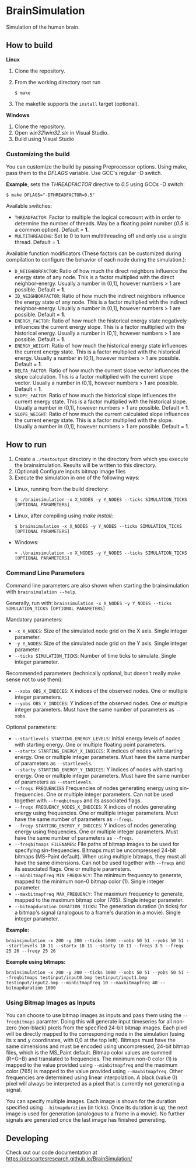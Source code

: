 # BrainSimulation

Simulation of the human brain.

## How to build

**Linux**
1. Clone the repository.
2. From the working directory root run

    `$ make`

3. The makefile supports the `install` target (optional).

**Windows**
1. Clone the repository.
2. Open *win32\win32.sln* in Visual Studio.
3. Build using Visual Studio

### Customizing the build

You can customize the build by passing Preprocessor options. Using make, pass them to the *DFLAGS* variable. Use GCC's regular -D switch.

**Example**, sets the *THREADFACTOR* directive to *0.5* using GCCs -D switch:

 `$ make DFLAGS="-DTHREADFACTOR=0.5"`

Available switches:
* `THREADFACTOR`: Factor to multiple the logical corecount with in order to determine the number of threads. May be a floating point number (*0.5* is a common option). Default = **1**.
* `MULTITHREADING`: Set to 0 to turn multithreading off and only use a single thread. Default = **1**.

Available function modificators (These factors can be customized during compilation to configure the behavior of each node during the simulation.):

* `D_NEIGHBORFACTOR`:  Ratio of how much the direct neighbors influence the energy state of any node. This is a factor multiplied with the direct neighbor-energy. Usually a number in (0,1], however numbers > 1 are possible. Default = **1**.
* `ID_NEIGHBORFACTOR`:  Ratio of how much the indirect neighbors influence the energy state of any node. This is a factor multiplied with the indirect neighbor-energy. Usually a number in (0,1], however numbers > 1 are possible. Default = **1**.
* `ENERGY_FACTOR`:  Ratio of how much the historical energy state negatively influences the current energy slope. This is a factor multiplied with the historical energy. Usually a number in (0,1], however numbers > 1 are possible. Default = **1**.
* `ENERGY_WEIGHT`:  Ratio of how much the historical energy state influences the current energy state. This is a factor multiplied with the historical energy. Usually a number in (0,1], however numbers > 1 are possible. Default = **1**.
* `DELTA_FACTOR`:  Ratio of how much the current slope vector influences the slope calculation. This is a factor multiplied with the current slope vector. Usually a number in (0,1], however numbers > 1 are possible. Default = **1**.
* `SLOPE_FACTOR`:  Ratio of how much the historical slope influences the current energy state. This is a factor multiplied with the historical slope. Usually a number in (0,1], however numbers > 1 are possible. Default = **1**.
* `SLOPE_WEIGHT`:  Ratio of how much the current calculated slope influences the current energy state. This is a factor multiplied with the slope. Usually a number in (0,1], however numbers > 1 are possible. Default = **1**.


## How to run

1. Create a `./testoutput` directory in the directory from which you execute the brainsimulation. Results will be written to this directory.
2. (Optional) Configure inputs bitmap image files
3. Execute the simulation in one of the following ways:
  * Linux, running from the build directory:

    `$ ./brainsimulation -x X_NODES -y Y_NODES --ticks SIMULATION_TICKS [OPTIONAL PARAMETERS]`
    
  * Linux, after compiling using *make install*:
    
    `$ brainsimulation -x X_NODES -y Y_NODES --ticks SIMULATION_TICKS [OPTIONAL PARAMETERS]`
    
  * Windows:

    `> .\brainsimulation -x X_NODES -y Y_NODES --ticks SIMULATION_TICKS [OPTIONAL PARAMETERS]`

### Command Line Parameters
Command line parameters are also shown when starting the brainsimulation with `brainsimulation --help`.

Generally, run with: `brainsimulation -x X_NODES -y Y_NODES --ticks SIMULATION_TICKS [OPTIONAL PARAMETERS]`

Mandatory parameters:
* `-x X_NODES`: Size of the simulated node grid on the X axis. Single integer parameter.
* `-y Y_NODES`: Size of the simulated node grid on the Y axis. Single integer parameter.
* `--ticks SIMULATION_TICKS`: Number of time ticks to simulate. Single integer parameter.

Recommended parameters (technically optional, but doesn't really make sense not to use them):
* `--xobs OBS_X_INDICES`: X indices of the observed nodes. One or multiple integer parameters.
* `--yobs OBS_Y_INDICES`: Y indices of the observed nodes. One or multiple integer parameters. Must have the same number of parameters as `--xobs`.

Optional parameters:
* `--startlevels STARTING_ENERGY_LEVELS`: Initial energy levels of nodes with starting energy. One or multiple floating point parameters.
* `--startx STARTING_ENERGY_X_INDICES`: X indices of nodes with starting energy. One or multiple integer parameters. Must have the same number of parameters as `--startlevels`.
* `--starty STARTING_ENERGY_Y_INDICES`: Y indices of nodes with starting energy. One or multiple integer parameters. Must have the same number of parameters as `--startlevels`.
* `--freqs FREQUENCIES` Frequencies of nodes generating energy using sin-frequencies. One or multiple integer parameters. Can not be used together with `--freqbitmaps` and its associated flags.
* `--freqx FREQUENCY_NODES_X_INDICES`: X indices of nodes generating energy using frequencies. One or multiple integer parameters. Must have the same number of parameters as `--freqs`.
* `--freqy STARTING_ENERGY_Y_INDICES`: Y indices of nodes generating energy using frequencies. One or multiple integer parameters. Must have the same number of parameters as `--freqs`.
* `--freqbitmaps FILENAMES`: File paths of bitmap images to be used for specifying sin-frequencies. Bitmaps must be uncompressed 24-bit bitmaps (MS-Paint default). When using multiple bitmaps, they must all have the same dimensions. Can not be used together with `--freqs` and its associated flags. One or multiple parameters.
* `--minbitmapfreq MIN_FREQUENCY`: The minimum frequency to generate, mapped to the minimum non-0 bitmap color (1). Single integer parameter.
* `--maxbitmapfreq MAX_FREQUENCY`: The maximum frequency to generate, mapped to the maximum bitmap color (765). Single integer parameter.
* `--bitmapduration DURATION_TICKS`: The generation duration (in ticks) for a bitmap's signal (analogous to a frame's duration in a movie). Single integer parameter.

**Example:**  

`brainsimulation -x 200 -y 200 --ticks 5000 --xobs 50 51 --yobs 50 51 --startlevels 10 11 --startx 10 11 --starty 10 11 --freqs 3 5 --freqx 25 26 --freqy 25 26`

**Example using bitmaps:**

`brainsimulation -x 200 -y 200 --ticks 3000 --xobs 50 51 --yobs 50 51 --freqbitmaps testinput/input0.bmp testinput/input1.bmp testinput/input2.bmp --minbitmapfreq 10 --maxbitmapfreq 40 --bitmapduration 1000`

### Using Bitmap Images as Inputs

You can choose to use bitmap images as inputs and pass them using the `--freqbitmaps` paramter. Doing this will generate input timeseries for all non-zero (non-black) pixels from the specified 24-bit bitmap images. Each pixel will be directly mapped to the corresponding node in the simulation (using its x and y coordinates, with 0,0 at the top left). Bitmaps must have the same dimensions and must be encoded using uncompressed, 24-bit bitmap files, which is the MS_Paint default. Bitmap color values are summed (R+G+B) and translated to frequencies. The minimum non-0 color (1) is mapped to the value provided using `--minbitmapfreq` and the maximum color (765) is mapped to the value provided using `--maxbitmapfreq`. Other frequencies are determined using linear interpolation. A black (value 0) pixel will always be interpreted as a pixel that is currently not generating a signal.

You can specify multiple images. Each image is shown for the duration specified using `--bitmapduration` (in ticks). Once its duration is up, the next image is used for generation (analogous to a frame in a movie). No further signals are generated once the last image has finished generating.

## Developing

Check out our code documentation at https://descartesresearch.github.io/BrainSimulation/
